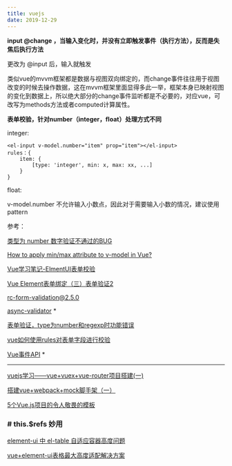 ```yaml
---
title: vuejs
date: 2019-12-29
---
```


**input @change ，当输入变化时，并没有立即触发事件（执行方法），反而是失焦后执行方法**

更改为 @input 后，输入就触发

类似vue的mvvm框架都是数据与视图双向绑定的，而change事件往往用于视图改变的时候去操作数据，这在mvvm框架里面显得多此一举，框架本身已映射视图的变化到数据上，所以绝大部分的change事件监听都是不必要的，对应vue，可改写为methods方法或者computed计算属性。


**表单校验，针对number（integer，float）处理方式不同**

integer:

```
<el-input v-model.number="item" prop="item"></el-input>
rules：{
	item: {
		[type: 'integer', min: x, max: xx, ...]
	}
}

```

float:

v-model.number 不允许输入小数点，因此对于需要输入小数的情况，建议使用 pattern

参考：

[类型为 number 数字验证不通过的BUG](https://github.com/yiminghe/async-validator/issues/21)

[How to apply min/max attribute to v-model in Vue?](https://stackoverflow.com/questions/43285895/how-to-apply-min-max-attribute-to-v-model-in-vue)

[Vue学习笔记-ElmentUI表单校验](https://www.jianshu.com/p/a07c0efba5d0)

[Vue Element表单绑定（三）表单验证2](https://my.oschina.net/tianma3798/blog/3010425)

[rc-form-validation@2.5.0](http://react-component.github.io/form-validation/examples/form.html)

[async-validator](https://github.com/yiminghe/async-validator#transform) *

[表单验证，type为number和regexp时功能错误](https://github.com/ant-design/ant-design/issues/731)

[vue如何使用rules对表单字段进行校验](https://www.cnblogs.com/luoxuemei/p/9295506.html)

[Vue事件API](https://github.com/answershuto/learnVue/blob/master/docs/Vue事件机制.MarkDown) *

---

[vuejs学习——vue+vuex+vue-router项目搭建(一)](https://www.cnblogs.com/ychl/p/6107821.html)

[搭建vue+webpack+mock脚手架（一）](https://segmentfault.com/a/1190000008279215)

[5个Vue.js项目的令人敬畏的模板](https://baijiahao.baidu.com/s?id=1606305883663025122&wfr=spider&for=pc)

### # this.$refs 妙用

[element-ui 中 el-table 自适应容器高度问题](https://segmentfault.com/q/1010000017556641)

[vue+element-ui表格最大高度适配解决方案](https://blog.csdn.net/m13302979400/article/details/88538041)